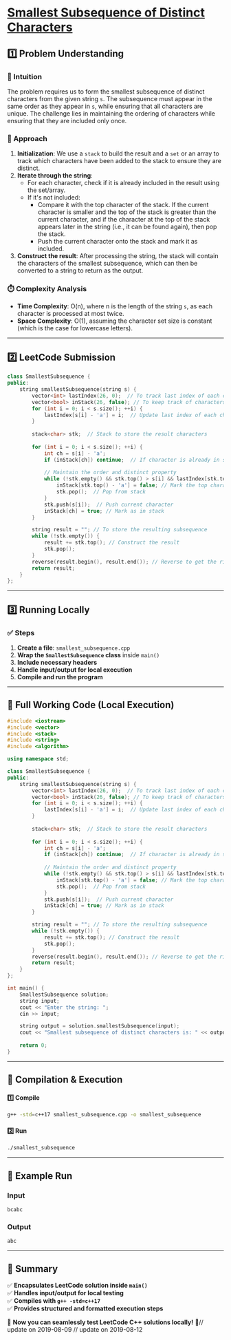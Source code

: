 # **[Smallest Subsequence of Distinct Characters](https://leetcode.com/problems/smallest-subsequence-of-distinct-characters/description/)**  

## **1️⃣ Problem Understanding**  
### **📌 Intuition**  
The problem requires us to form the smallest subsequence of distinct characters from the given string `s`. The subsequence must appear in the same order as they appear in `s`, while ensuring that all characters are unique. The challenge lies in maintaining the ordering of characters while ensuring that they are included only once.

### **🚀 Approach**  
1. **Initialization**: We use a `stack` to build the result and a `set` or an array to track which characters have been added to the stack to ensure they are distinct.
2. **Iterate through the string**: 
   - For each character, check if it is already included in the result using the set/array.
   - If it's not included:
     - Compare it with the top character of the stack. If the current character is smaller and the top of the stack is greater than the current character, and if the character at the top of the stack appears later in the string (i.e., it can be found again), then pop the stack.
     - Push the current character onto the stack and mark it as included.
3. **Construct the result**: After processing the string, the stack will contain the characters of the smallest subsequence, which can then be converted to a string to return as the output.

### **⏱️ Complexity Analysis**  
- **Time Complexity**: O(n), where n is the length of the string `s`, as each character is processed at most twice.
- **Space Complexity**: O(1), assuming the character set size is constant (which is the case for lowercase letters).

---  

## **2️⃣ LeetCode Submission**  
```cpp
class SmallestSubsequence {
public:
    string smallestSubsequence(string s) {
        vector<int> lastIndex(26, 0);  // To track last index of each character
        vector<bool> inStack(26, false); // To keep track of characters in stack
        for (int i = 0; i < s.size(); ++i) {
            lastIndex[s[i] - 'a'] = i;  // Update last index of each character
        }
        
        stack<char> stk;  // Stack to store the result characters
        
        for (int i = 0; i < s.size(); ++i) {
            int ch = s[i] - 'a';
            if (inStack[ch]) continue;  // If character is already in stack, skip
            
            // Maintain the order and distinct property
            while (!stk.empty() && stk.top() > s[i] && lastIndex[stk.top() - 'a'] > i) {
                inStack[stk.top() - 'a'] = false; // Mark the top character as not in stack
                stk.pop();  // Pop from stack
            }
            stk.push(s[i]);  // Push current character
            inStack[ch] = true; // Mark as in stack
        }

        string result = ""; // To store the resulting subsequence
        while (!stk.empty()) {
            result += stk.top(); // Construct the result 
            stk.pop();
        }
        reverse(result.begin(), result.end()); // Reverse to get the right order
        return result; 
    }
};  
```  

---  

## **3️⃣ Running Locally**  
### **✅ Steps**  
1. **Create a file**: `smallest_subsequence.cpp`  
2. **Wrap the `SmallestSubsequence` class** inside `main()`  
3. **Include necessary headers**  
4. **Handle input/output for local execution**  
5. **Compile and run the program**  

---  

## **📝 Full Working Code (Local Execution)**  
```cpp
#include <iostream>
#include <vector>
#include <stack>
#include <string>
#include <algorithm>

using namespace std;

class SmallestSubsequence {
public:
    string smallestSubsequence(string s) {
        vector<int> lastIndex(26, 0);  // To track last index of each character
        vector<bool> inStack(26, false); // To keep track of characters in stack
        for (int i = 0; i < s.size(); ++i) {
            lastIndex[s[i] - 'a'] = i;  // Update last index of each character
        }
        
        stack<char> stk;  // Stack to store the result characters
        
        for (int i = 0; i < s.size(); ++i) {
            int ch = s[i] - 'a';
            if (inStack[ch]) continue;  // If character is already in stack, skip
            
            // Maintain the order and distinct property
            while (!stk.empty() && stk.top() > s[i] && lastIndex[stk.top() - 'a'] > i) {
                inStack[stk.top() - 'a'] = false; // Mark the top character as not in stack
                stk.pop();  // Pop from stack
            }
            stk.push(s[i]);  // Push current character
            inStack[ch] = true; // Mark as in stack
        }

        string result = ""; // To store the resulting subsequence
        while (!stk.empty()) {
            result += stk.top(); // Construct the result 
            stk.pop();
        }
        reverse(result.begin(), result.end()); // Reverse to get the right order
        return result; 
    }
};

int main() {
    SmallestSubsequence solution;
    string input;
    cout << "Enter the string: ";
    cin >> input;

    string output = solution.smallestSubsequence(input);
    cout << "Smallest subsequence of distinct characters is: " << output << endl;
    
    return 0;
}
```  

---  

## **🔧 Compilation & Execution**  
#### **1️⃣ Compile**  
```bash
g++ -std=c++17 smallest_subsequence.cpp -o smallest_subsequence
```  

#### **2️⃣ Run**  
```bash
./smallest_subsequence
```  

---  

## **🎯 Example Run**  
### **Input**  
```
bcabc
```  
### **Output**  
```
abc
```  

---  

## **📌 Summary**  
✅ **Encapsulates LeetCode solution inside `main()`**  
✅ **Handles input/output for local testing**  
✅ **Compiles with `g++ -std=c++17`**  
✅ **Provides structured and formatted execution steps**  

🚀 **Now you can seamlessly test LeetCode C++ solutions locally!** 🚀// update on 2019-08-09
// update on 2019-08-12
